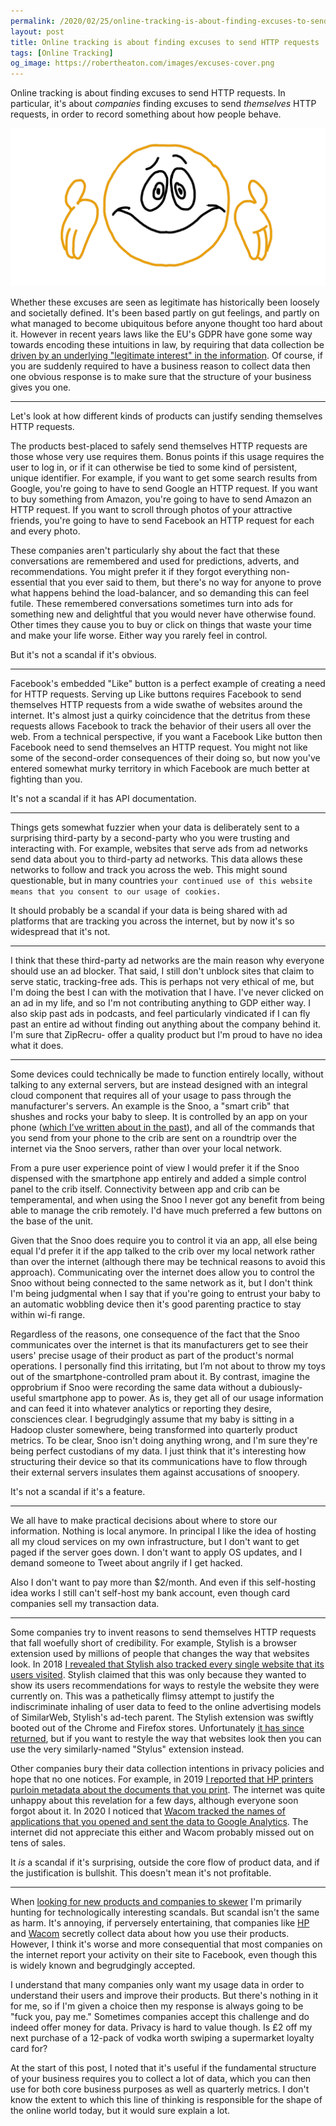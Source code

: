 ```yaml
---
permalink: /2020/02/25/online-tracking-is-about-finding-excuses-to-send-http-requests/index.html
layout: post
title: Online tracking is about finding excuses to send HTTP requests
tags: [Online Tracking]
og_image: https://robertheaton.com/images/excuses-cover.png
---
```

Online tracking is about finding excuses to send HTTP requests. In particular, it's about *companies* finding excuses to send *themselves* HTTP requests, in order to record something about how people behave.

<img src="/images/excuses-cover.png" />

Whether these excuses are seen as legitimate has historically been loosely and societally defined. It's been based partly on gut feelings, and partly on what managed to become ubiquitous before anyone thought too hard about it. However in recent years laws like the EU's GDPR have gone some way towards encoding these intuitions in law, by requiring that data collection be [driven by an underlying "legitimate interest" in the information][ico]. Of course, if you are suddenly required to have a business reason to collect data then one obvious response is to make sure that the structure of your business gives you one.

----

Let's look at how different kinds of products can justify sending themselves HTTP requests.

The products best-placed to safely send themselves HTTP requests are those whose very use requires them. Bonus points if this usage requires the user to log in, or if it can otherwise be tied to some kind of persistent, unique identifier. For example, if you want to get some search results from Google, you're going to have to send Google an HTTP request. If you want to buy something from Amazon, you're going to have to send Amazon an HTTP request. If you want to scroll through photos of your attractive friends, you're going to have to send Facebook an HTTP request for each and every photo.

These companies aren't particularly shy about the fact that these conversations are remembered and used for predictions, adverts, and recommendations. You might prefer it if they forgot everything non-essential that you ever said to them, but there's no way for anyone to prove what happens behind the load-balancer, and so demanding this can feel futile. These remembered conversations sometimes turn into ads for something new and delightful that you would never have otherwise found. Other times they cause you to buy or click on things that waste your time and make your life worse. Either way you rarely feel in control.

But it's not a scandal if it's obvious.

----

Facebook's embedded "Like" button is a perfect example of creating a need for HTTP requests. Serving up Like buttons requires Facebook to send themselves HTTP requests from a wide swathe of websites around the internet. It's almost just a quirky coincidence that the detritus from these requests allows Facebook to track the behavior of their users all over the web. From a technical perspective, if you want a Facebook Like button then Facebook need to send themselves an HTTP request. You might not like some of the second-order consequences of their doing so, but now you've entered somewhat murky territory in which Facebook are much better at fighting than you.

It's not a scandal if it has API documentation.

----

Things gets somewhat fuzzier when your data is deliberately sent to a surprising third-party by a second-party who you were trusting and interacting with. For example, websites that serve ads from ad networks send data about you to third-party ad networks. This data allows these networks to follow and track you across the web. This might sound questionable, but in many countries `your continued use of this website means that you consent to our usage of cookies.`

It should probably be a scandal if your data is being shared with ad platforms that are tracking you across the internet, but by now it's so widespread that it's not.

----

I think that these third-party ad networks are the main reason why everyone should use an ad blocker. That said, I still don't unblock sites that claim to serve static, tracking-free ads. This is perhaps not very ethical of me, but I'm doing the best I can with the motivation that I have. I've never clicked on an ad in my life, and so I'm not contributing anything to GDP either way. I also skip past ads in podcasts, and feel particularly vindicated if I can fly past an entire ad without finding out anything about the company behind it. I'm sure that ZipRecru- offer a quality product but I'm proud to have no idea what it does.

----

Some devices could technically be made to function entirely locally, without talking to any external servers, but are instead designed with an integral cloud component that requires all of your usage to pass through the manufacturer's servers. An example is the Snoo, a "smart crib" that shushes and rocks your baby to sleep. It is controlled by an app on your phone ([which I’ve written about in the past][snoo]), and all of the commands that you send from your phone to the crib are sent on a roundtrip over the internet via the Snoo servers, rather than over your local network.

From a pure user experience point of view I would prefer it if the Snoo dispensed with the smartphone app entirely and added a simple control panel to the crib itself. Connectivity between app and crib can be temperamental, and when using the Snoo I never got any benefit from being able to manage the crib remotely. I'd have much preferred a few buttons on the base of the unit.

Given that the Snoo does require you to control it via an app, all else being equal I'd prefer it if the app talked to the crib over my local network rather than over the internet (although there may be technical reasons to avoid this approach). Communicating over the internet does allow you to control the Snoo without being connected to the same network as it, but I don't think I'm being judgmental when I say that if you're going to entrust your baby to an automatic wobbling device then it's good parenting practice to stay within wi-fi range.

Regardless of the reasons, one consequence of the fact that the Snoo communicates over the internet is that its manufacturers get to see their users' precise usage of their product as part of the product's normal operations. I personally find this irritating, but I’m not about to throw my toys out of the smartphone-controlled pram about it. By contrast, imagine the opprobrium if Snoo were recording the same data without a dubiously-useful smartphone app to power. As is, they get all of our usage information and can feed it into whatever analytics or reporting they desire, consciences clear. I begrudgingly assume that my baby is sitting in a Hadoop cluster somewhere, being transformed into quarterly product metrics. To be clear, Snoo isn't doing anything wrong, and I'm sure they're being perfect custodians of my data. I just think that it's interesting how structuring their device so that its communications have to flow through their external servers insulates them against accusations of snoopery.

It's not a scandal if it's a feature.

----

We all have to make practical decisions about where to store our information. Nothing is local anymore. In principal I like the idea of hosting all my cloud services on my own infrastructure, but I don't want to get paged if the server goes down. I don't want to apply OS updates, and I demand someone to Tweet about angrily if I get hacked.

Also I don't want to pay more than $2/month. And even if this self-hosting idea works I still can't self-host my bank account, even though card companies sell my transaction data.

----

Some companies try to invent reasons to send themselves HTTP requests that fall woefully short of credibility. For example, Stylish is a browser extension used by millions of people that changes the way that websites look. In 2018 [I revealed that Stylish also tracked every single website that its users visited][stylish1]. Stylish claimed that this was only because they wanted to show its users recommendations for ways to restyle the website they were currently on. This was a pathetically flimsy attempt to justify the indiscriminate inhaling of user data to feed to the online advertising models of SimilarWeb, Stylish's ad-tech parent. The Stylish extension was swiftly booted out of the Chrome and Firefox stores. Unfortunately [it has since returned][stylish2], but if you want to restyle the way that websites look then you can use the very similarly-named "Stylus" extension instead.

Other companies bury their data collection intentions in privacy policies and hope that no one notices. For example, in 2019 [I reported that HP printers purloin metadata about the documents that you print][hp]. The internet was quite unhappy about this revelation for a few days, although everyone soon forgot about it. In 2020 I noticed that [Wacom tracked the names of applications that you opened and sent the data to Google Analytics][wacom]. The internet did not appreciate this either and Wacom probably missed out on tens of sales.

It *is* a scandal if it's surprising, outside the core flow of product data, and if the justification is bullshit. This doesn't mean it's not profitable.

----

When [looking for new products and companies to skewer][tipoffs] I'm primarily hunting for technologically interesting scandals. But scandal isn't the same as harm. It's annoying, if perversely entertaining, that companies like [HP][hp] and [Wacom][wacom] secretly collect data about how you use their products. However, I think it's worse and more consequential that most companies on the internet report your activity on their site to Facebook, even though this is widely known and begrudgingly accepted.

I understand that many companies only want my usage data in order to understand their users and improve their products. But there's nothing in it for me, so if I'm given a choice then my response is always going to be "fuck you, pay me." Sometimes companies accept this challenge and do indeed offer money for data. Privacy is hard to value though. Is £2 off my next purchase of a 12-pack of vodka worth swiping a supermarket loyalty card for?

At the start of this post, I noted that it's useful if the fundamental structure of your business requires you to collect a lot of data, which you can then use for both core business purposes as well as quarterly metrics. I don't know the extent to which this line of thinking is responsible for the shape of the online world today, but it would sure explain a lot.

[ico]: https://ico.org.uk/for-organisations/guide-to-data-protection/guide-to-the-general-data-protection-regulation-gdpr/legitimate-interests/what-is-the-legitimate-interests-basis/
[stylish1]: https://robertheaton.com/2018/07/02/stylish-browser-extension-steals-your-internet-history/
[stylish2]: https://robertheaton.com/2018/08/16/stylish-is-back-and-you-still-shouldnt-use-it/
[wacom]: https://robertheaton.com/2020/02/05/wacom-drawing-tablets-track-name-of-every-application-you-open/
[hp]: https://robertheaton.com/2019/09/15/hp-printers-send-data-on-what-you-print-back-to-hp/
[snoo]: https://robertheaton.com/2019/11/21/how-to-man-in-the-middle-your-iot-devices/
[tipoffs]: https://robertheaton.com/tipoffs
